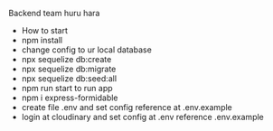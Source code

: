 Backend team huru hara

- How to start
- npm install
- change config to ur local database
- npx sequelize db:create
- npx sequelize db:migrate
- npx sequelize db:seed:all
- npm run start to run app
- npm i express-formidable
- create file .env and set config reference at .env.example
- login at cloudinary and set config at .env reference .env.example
